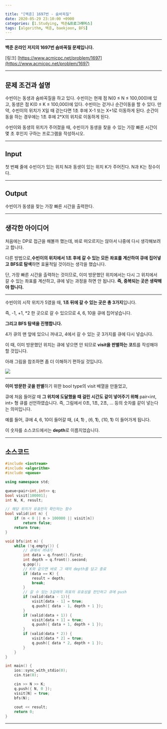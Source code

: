 ```yaml
---

title: "[백준] 1697번 - 숨바꼭질"
date: 2020-05-29 23:10:00 +0900
categories: [1.Studying, 백준&프로그래머스]
tags: [algorithm, 백준, baekjoon, BFS]
---
```




------

**백준 온라인 저지의 1697번 숨바꼭질 문제입니다.**

[링크] [https://www.acmicpc.net/problem/1697](https://www.acmicpc.net/problem/1697)

---

## **문제 조건과 설명**

수빈이는 동생과 숨바꼭질을 하고 있다. 수빈이는 현재 점 N(0 ≤ N ≤ 100,000)에 있고, 동생은 점 K(0 ≤ K ≤ 100,000)에 있다. 수빈이는 걷거나 순간이동을 할 수 있다. 만약, 수빈이의 위치가 X일 때 걷는다면 1초 후에 X-1 또는 X+1로 이동하게 된다. 순간이동을 하는 경우에는 1초 후에 2*X의 위치로 이동하게 된다.

수빈이와 동생의 위치가 주어졌을 때, 수빈이가 동생을 찾을 수 있는 가장 빠른 시간이 몇 초 후인지 구하는 프로그램을 작성하시오.

------




## **Input**

첫 번째 줄에 수빈이가 있는 위치 N과 동생이 있는 위치 K가 주어진다. N과 K는 정수이다.

------



## **Output**

수빈이가 동생을 찾는 가장 빠른 시간을 출력한다.

---



## **생각한 아이디어**

처음에는 DP로 접근을 해볼까 했는데, 바로 떠오르지는 않아서 나중에 다시 생각해보려고 합니다.

다른 방법으로,**수빈이의 위치에서 1초 후에 갈 수 있는 모든 좌표를 계산하여 큐에 집어넣고** **BFS로 탐색**하면 효율적일 것이라는 생각을 했습니다.

단, 가장 빠른 시간을 출력하는 것이므로, 이미 방문했던 위치에서는 다시 그 위치에서 갈 수 있는 좌표를 계산하고, 큐에 넣는 과정을 하면 안 됩니다. **즉, 중복되는 곳은 생략해야 합니다.**

------

수빈이의 시작 위치가 5였을 때, **1초 뒤에 갈 수 있는 곳은 총 3가지**입니다.

즉, -1, +1, *2 한 곳으로 갈 수 있으므로 4, 6, 10을 큐에 집어넣습니다.

**그리고 BFS 탐색을 진행합니다.**

4가 큐의 맨 앞에 있으니 꺼내고, 4에서 갈 수 있는 곳 3가지를 큐에 다시 넣습니다.

이 때, 이미 방문했던 위치는 큐에 넣으면 안 되므로 **visit을 판별하는 코드**를 작성해야 할 것입니다.

아래 그림을 참조하면 좀 더 이해하기 편하실 것입니다.

![](https://i.imgur.com/hiO6q1S.png)

------

**이미 방문한 곳을 판별**하기 위한 bool type의 visit 배열을 만들었고,

큐에 처음 들어갈 때 **그 위치에 도달했을 때 걸린 시간도 같이 넣어주기 위해** pair<int, int> 형 큐를 선언하였습니다. 즉, 그림에서 0초, 1초, 2초, ... 등의 숫자를 같이 넣는다는 의미입니다.

예를 들어, 큐에 4, 6, 10이 들어갈 때, {4, **1**} , {6, **1**}, {10, **1**} 이 들어가게 됩니다.

이 숫자를 소스코드에서는 **depth**로 이름지었습니다.

------



## **소스코드**

```c++
#include <iostream>
#include <algorithm>
#include <queue>

using namespace std;

queue<pair<int,int>> q;
bool visit[100001];
int N, K, result;

// 해당 위치가 유효한지 확인하는 함수
bool valid(int n) {
	if (n < 0 || n > 100000 || visit[n])
		return false;
	return true;
}

void bfs(int n) {
	while (!q.empty()) {
		// 큐에서 꺼내기
		int data = q.front().first;
		int depth = q.front().second;
		q.pop();
        // K와 같으면 바로 그 때의 depth를 담고 종료
		if (data == K) {
			result = depth;
			break;
		}
        // 갈 수 있는 3갈래의 좌표의 유효성을 판단하고 큐에 push
		if (valid(data - 1)){ 
			visit[data - 1] = true;
			q.push({ data - 1, depth + 1 });
		}
		if (valid(data + 1)) {
			visit[data + 1] = true;
			q.push({ data + 1, depth + 1 });
		}
		if (valid(data * 2)) {
			visit[data * 2] = true;
			q.push({ data * 2, depth + 1 });
		}
	}
}

int main() {
	ios::sync_with_stdio(0);
	cin.tie(0);

	cin >> N >> K;
	q.push({ N, 0 });
	visit[N] = true;
	bfs(N);
    
	cout << result;
	return 0;
}
```

------

